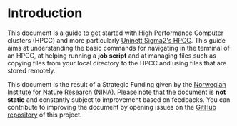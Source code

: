 # Introduction

This document is a guide to get started with High Performance Computer clusters (HPCC) and more particularly [Uninett Sigma2's HPCC](https://www.sigma2.no/high-performance-computing). This guide aims at understanding the basic commands for navigating in the terminal of an HPCC, at helping running a **job script** and at managing files such as copying files from your local directory to the HPCC and using files that are stored remotely.

This document is the result of a Strategic Funding given by the [Norwegian Institute for Nature Research](https://www.nina.no/english/home) (NINA). Please note that the document is **not static** and constantly subject to improvement based on feedbacks. You can contribute to improving the document by opening issues on the [GitHub repository](https://github.com/NINAnor/91126800_ML_and_associated_tech) of this project.



